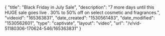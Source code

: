 {
    "title": "Black Friday in July Sale",
    "description": "7 more days until this HUGE sale goes live . 30% to 50% off on select cosmetic and fragrances.",
    "videoid": "165363831",
    "date_created": "1530561483",
    "date_modified": "1530562601",
    "type": "captivate",
    "layout": "video",
    "url": "\/v\/vid-51180306-170624-546\/165363831"
}